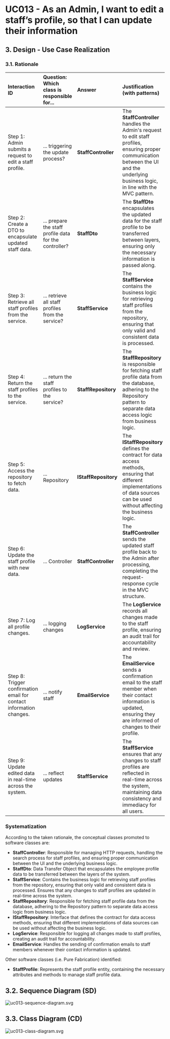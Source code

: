 # UC013 -  As an Admin, I want to edit a staff’s profile, so that I can update their information

## 3. Design - Use Case Realization

### 3.1. Rationale

| Interaction ID                                                      | Question: Which class is responsible for...            | Answer               | Justification (with patterns)                                                                                                                                                             |
|:--------------------------------------------------------------------|:-------------------------------------------------------|:---------------------|:------------------------------------------------------------------------------------------------------------------------------------------------------------------------------------------|
| Step 1: Admin submits a request to edit a staff profile.            | ... triggering the update process?                     | **StaffController**  | The **StaffController** handles the Admin's request to edit staff profiles, ensuring proper communication between the UI and the underlying business logic, in line with the MVC pattern. |
| Step 2: Create a DTO to encapsulate updated staff data.             | ... prepare the staff profile data for the controller? | **StaffDto**         | The **StaffDto** encapsulates the updated data for the staff profile to be transferred between layers, ensuring only the necessary information is passed along.                           |
| Step 3: Retrieve all staff profiles from the service.               | ... retrieve all staff profiles from the service?      | **StaffService**     | The **StaffService** contains the business logic for retrieving staff profiles from the repository, ensuring that only valid and consistent data is processed.                            |
| Step 4: Return the staff profiles to the service.                   | ... return the staff profiles to the service?          | **StaffRepository**  | The **StaffRepository** is responsible for fetching staff profile data from the database, adhering to the Repository pattern to separate data access logic from business logic.           |
| Step 5: Access the repository to fetch data.                        | ... Repository                                         | **IStaffRepository** | The **IStaffRepository** defines the contract for data access methods, ensuring that different implementations of data sources can be used without affecting the business logic.          |
| Step 6: Update the staff profile with new data.                     | ... Controller                                         | **StaffController**  | The **StaffController** sends the updated staff profile back to the Admin after processing, completing the request-response cycle in the MVC structure.                                   |
| Step 7: Log all profile changes.                                    | ... logging changes                                    | **LogService**       | The **LogService** records all changes made to the staff profile, ensuring an audit trail for accountability and review.                                                                  |
| Step 8: Trigger confirmation email for contact information changes. | ... notify staff                                       | **EmailService**     | The **EmailService** sends a confirmation email to the staff member when their contact information is updated, ensuring they are informed of changes to their profile.                    |
| Step 9: Update edited data in real-time across the system.          | ... reflect updates                                    | **StaffService**     | The **StaffService** ensures that any changes to staff profiles are reflected in real-time across the system, maintaining data consistency and immediacy for all users.                   |

### Systematization ##

According to the taken rationale, the conceptual classes promoted to software classes are:

* **StaffController**: Responsible for managing HTTP requests, handling the search process for staff profiles, and ensuring proper communication between the UI and the underlying business logic.
* **StaffDto**: Data Transfer Object that encapsulates the employee profile data to be transferred between the layers of the system.
* **StaffService**: Contains the business logic for retrieving staff profiles from the repository, ensuring that only valid and consistent data is processed. Ensures that any changes to staff profiles are updated in real-time across the system.
* **StaffRepository**: Responsible for fetching staff profile data from the database, adhering to the Repository pattern to separate data access logic from business logic.
* **IStaffRepository**: Interface that defines the contract for data access methods, ensuring that different implementations of data sources can be used without affecting the business logic.
* **LogService**: Responsible for logging all changes made to staff profiles, creating an audit trail for accountability.
* **EmailService**: Handles the sending of confirmation emails to staff members whenever their contact information is updated.

Other software classes (i.e. Pure Fabrication) identified:

* **StaffProfile**: Represents the staff profile entity, containing the necessary attributes and methods to manage staff profile data.

## 3.2. Sequence Diagram (SD)

![uc013-sequence-diagram.svg](svg/uc013-sequence-diagram.svg)

## 3.3. Class Diagram (CD)

![uc013-class-diagram.svg](svg/uc013-class-diagram.svg)

